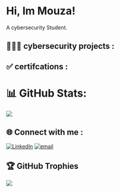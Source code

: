 # Hi, Im Mouza!
A cybersecurity Student.

## 👩🏾‍💻 cybersecurity projects :


## ✅ certifcations :


# 📊 GitHub Stats:
![](https://github-readme-stats.vercel.app/api?username=MouzaAlameri-sec&theme=dark&hide_border=false&include_all_commits=false&count_private=false)<br/>


## 🌐 Connect with me :
[![LinkedIn](https://img.shields.io/badge/LinkedIn-%230077B5.svg?logo=linkedin&logoColor=white)](https://linkedin.com/in/MouzaAlameri) [![email](https://img.shields.io/badge/Email-D14836?logo=gmail&logoColor=white)](mailto:mozaalamriii@gmail.com) 
## 🏆 GitHub Trophies
![](https://github-profile-trophy.vercel.app/?username=MouzaAlameri-sec&theme=radical&no-frame=false&no-bg=true&margin-w=4)

<!-- Proudly created with GPRM ( https://gprm.itsvg.in ) -->
